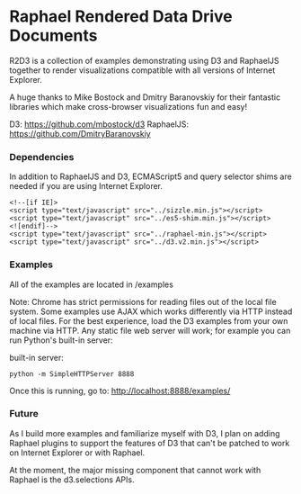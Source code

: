 # Raphael Rendered Data Drive Documents #

R2D3 is a collection of examples demonstrating using D3 and RaphaelJS together to render visualizations
compatible with all versions of Internet Explorer.

A huge thanks to Mike Bostock and Dmitry Baranovskiy for their fantastic
libraries which make cross-browser visualizations fun and easy!

D3: https://github.com/mbostock/d3
RaphaelJS: https://github.com/DmitryBaranovskiy

### Dependencies ###

In addition to RaphaelJS and D3, ECMAScript5 and query selector shims
are needed if you are using Internet Explorer. 

    <!--[if IE]>
    <script type="text/javascript" src="../sizzle.min.js"></script>
    <script type="text/javascript" src="../es5-shim.min.js"></script>
    <![endif]-->
    <script type="text/javascript" src="../raphael-min.js"></script>
    <script type="text/javascript" src="../d3.v2.min.js"></script>


### Examples ###

All of the examples are located in /examples

Note: Chrome has strict permissions for reading files out of the local file
system. Some examples use AJAX which works differently via HTTP instead of local
files. For the best experience, load the D3 examples from your own machine via
HTTP. Any static file web server will work; for example you can run Python's
built-in server:

built-in server:

    python -m SimpleHTTPServer 8888

Once this is running, go to: <http://localhost:8888/examples/>

### Future ###

As I build more examples and familiarize myself with D3, I plan on
adding Raphael plugins to support the features of D3 that can't be
patched to work on Internet Explorer or with Raphael.

At the moment, the major missing component that cannot work with Raphael
is the d3.selections APIs.

